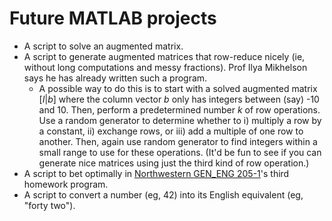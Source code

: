 # Future MATLAB projects

- A script to solve an augmented matrix.
- A script to generate augmented matrices that row-reduce nicely (ie, without long computations and messy fractions). Prof Ilya Mikhelson says he has already written such a program.
  - A possible way to do this is to start with a solved augmented matrix $[I|b]$ where the column vector $b$ only has integers between (say) -10 and 10. Then, perform a predetermined number $k$ of row operations. Use a random generator to determine whether to i) multiply a row by a constant, ii) exchange rows, or iii) add a multiple of one row to another. Then, again use random generator to find integers within a small range to use for these operations. (It'd be fun to see if you can generate nice matrices using just the third kind of row operation.)   
- A script to bet optimally in [Northwestern GEN_ENG 205-1](https://www.mccormick.northwestern.edu/electrical-computer/academics/courses/descriptions/205-EA-1-1.html)'s third homework program.
- A script to convert a number (eg, 42) into its English equivalent (eg, "forty two"). 
